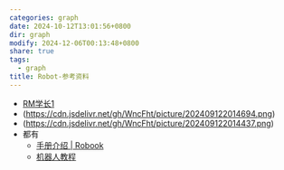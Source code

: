 ```yaml
---
categories: graph
date: 2024-10-12T13:01:56+0800
dir: graph
modify: 2024-12-06T00:13:48+0800
share: true
tags:
  - graph
title: Robot-参考资料
---
```


- [RM学长1](https://www.zhihu.com/people/zengen-38)
- (https://cdn.jsdelivr.net/gh/WncFht/picture/202409122014694.png)  
- (https://cdn.jsdelivr.net/gh/WncFht/picture/202409122014437.png) 
- 都有
	- [手册介绍 | Robook](https://www.robook.org/docs/handbook/intro_handbook)
	- [机器人教程](https://zhuanlan.zhihu.com/p/22266788)